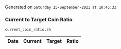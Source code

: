 Generated on `Saturday 25-September-2021 at 10:45:33`

### Current to Target Coin Ratio
`current_coin_ratio.sh`

Date|Current|Target|Ratio
---|---|---|---
